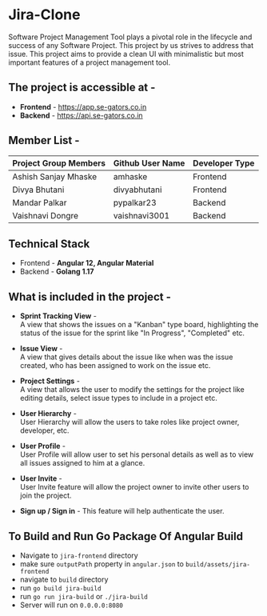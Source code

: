 # Jira-Clone
Software Project Management Tool plays a pivotal role in the lifecycle and success of any Software Project. This project by us strives to address that issue. This project aims to provide a clean UI with minimalistic but most important features of a project management tool.  
  
## The project is accessible at -
- **Frontend** - https://app.se-gators.co.in
- **Backend** - https://api.se-gators.co.in



## Member List -
  
|Project Group Members|Github User Name|Developer Type
-|-|-
Ashish Sanjay Mhaske| amhaske | Frontend
Divya Bhutani | divyabhutani | Frontend
Mandar Palkar | pypalkar23 | Backend
Vaishnavi Dongre | vaishnavi3001 | Backend


## Technical Stack
- Frontend - **Angular 12, Angular Material**
- Backend - **Golang 1.17**


## What is included in the project -

- **Sprint Tracking View** -  
A view that shows the issues on a "Kanban" type board, highlighting the status of the issue for the sprint like "In Progress", "Completed" etc.  

- **Issue View** -  
A view that gives details about the issue like when was the issue created, who has been assigned to work on the issue etc. 

- **Project Settings** -  
A view that allows the user to modify the settings for the project like editing details, select issue types to include in a project etc.  

- **User Hierarchy** -    
User Hierarchy will allow the users to take roles like project owner, developer, etc.

- **User Profile** -  
User Profile will allow user to set his personal details as well as to view all issues assigned to him at a glance.

- **User Invite** -  
User Invite feature will allow the project owner to invite other users to join the project.

- **Sign up / Sign in** -
This feature will help authenticate the user.


## To Build and Run Go Package Of Angular Build
- Navigate to `jira-frontend` directory
- make sure `outputPath` property in `angular.json` to `build/assets/jira-frontend`
- navigate to `build` directory
- run `go build jira-build`
- run `go run jira-build` or `./jira-build`
- Server will run on `0.0.0.0:8080`








